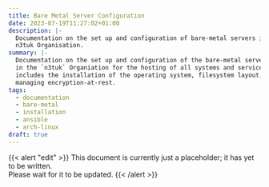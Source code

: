 ```yaml
---
title: Bare Metal Server Configuration
date: 2023-07-19T11:27:02+01:00
description: |-
  Documentation on the set up and configuration of bare-metal servers in the
  n3tuk Organisation.
summary: |-
  Documentation on the set up and configuration of the bare-metal servers used
  in the `n3tuk` Organiation for the hosting of all systems and services. This
  includes the installation of the operating system, filesystem layout, and
  managing encryption-at-rest.
tags:
  - documentation
  - bare-metal
  - installation
  - ansible
  - arch-linux
draft: true
---
```


{{< alert "edit" >}} This document is currently just a placeholder; it has yet
to be written.<br />Please wait for it to be updated. {{< /alert >}}
